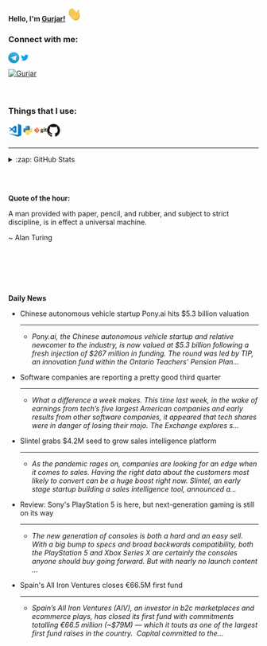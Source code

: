 #### Hello, I'm [Gurjar!](https://GurjarKing.github.io) <img src="https://raw.githubusercontent.com/ABSphreak/ABSphreak/master/gifs/Hi.gif" width="30px"></h2>


### Connect with me:

[<img align="left" alt="Gurjar | Telegram" width="22px" src="https://raw.githubusercontent.com/github/explore/80688e429a7d4ef2fca1e82350fe8e3517d3494d/topics/telegram/telegram.png" />][Telegram]
[<img align="left" alt="Gurjar | Twitter" width="22px" src="https://raw.githubusercontent.com/github/explore/80688e429a7d4ef2fca1e82350fe8e3517d3494d/topics/twitter/twitter.png" />][Twitter]
<br >
<br >
<a href="https://github.com/GurjarKing"><img src="https://komarev.com/ghpvc/?username=GurjarKing" alt="Gurjar" /></a> <br />
<br />
<br />
<!-- <br >

![](https://visitor-badge.glitch.me/badge?page_id=GurjarKing)

<br /> -->

### Things that I use:

[<img align="left" alt="Visual Studio Code" width="26px" src="https://raw.githubusercontent.com/github/explore/80688e429a7d4ef2fca1e82350fe8e3517d3494d/topics/visual-studio-code/visual-studio-code.png" />][VSCode]
[<img align="left" alt="Python" width="26px" src="https://raw.githubusercontent.com/github/explore/80688e429a7d4ef2fca1e82350fe8e3517d3494d/topics/python/python.png" />][Python]
[<img align="left" alt="Git" width="26px" src="https://raw.githubusercontent.com/github/explore/80688e429a7d4ef2fca1e82350fe8e3517d3494d/topics/git/git.png" />][Git]
[<img align="left" alt="GitHub" width="26px" src="https://raw.githubusercontent.com/github/explore/78df643247d429f6cc873026c0622819ad797942/topics/github/github.png" />][Github]

<br />
<br />

---
<details>
  <summary>:zap: GitHub Stats</summary>

<img align="left" alt="Gurjar's Github Stats" src="https://github-readme-stats.vercel.app/api?username=GurjarKing&show_icons=true&hide_border=true&count_private=true&include_all_commit=true&theme=algolia" />

</details>

<!-- ### 🔔 My latest tweet
<a href="https://twitter.com/Gurjar_King43" target="_blank">
	<img src="https://github.com/GurjarKing/GurjarKing/raw/master/tweet.png" width="70%" align="center" alt="Click to view on Twitter" title="My latest tweet, as an image"/>
</a> -->
<br>

<pre>

</pre>

**Quote of the hour:**

A man provided with paper, pencil, and rubber, and subject to strict discipline, is in effect a universal machine.

~ Alan Turing
<pre>

</pre>
<br>
<pre>


</pre>
<strong>Daily News</strong>
  
  - Chinese autonomous vehicle startup Pony.ai hits $5.3 billion valuation
     <hr/>
     
      - *Pony.ai, the Chinese autonomous vehicle startup and relative newcomer to the industry, is now valued at $5.3 billion following a fresh injection of $267 million in funding. The round was led by TIP, an innovation fund within the Ontario Teachers’ Pension Plan…*
     
  - Software companies are reporting a pretty good third quarter
      <hr/>
      
      - *What a difference a week makes. This time last week, in the wake of earnings from tech’s five largest American companies and early results from other software companies, it appeared that tech shares were in danger of losing their mojo. The Exchange explores s…*
      
  - Slintel grabs $4.2M seed to grow sales intelligence platform
      <hr/>
      
      - *As the pandemic rages on, companies are looking for an edge when it comes to sales. Having the right data about the customers most likely to convert can be a huge boost right now. Slintel, an early stage startup building a sales intelligence tool, announced a…*
      
  - Review: Sony's PlayStation 5 is here, but next-generation gaming is still on its way
      <hr/>
      
      - *The new generation of consoles is both a hard and an easy sell. With a big bump to specs and broad backwards compatibility, both the PlayStation 5 and Xbox Series X are certainly the consoles anyone should buy going forward. But with nearly no launch content …*
       
  - Spain's All Iron Ventures closes €66.5M first fund
      <hr/>
       
       - *Spain’s All Iron Ventures (AIV), an investor in b2c marketplaces and ecommerce plays, has closed its first fund with commitments totalling €66.5 million (~$79M) — which it touts as one of the largest first fund raises in the country.  Capital committed to the…*
      

<br />

[VSCode]: https://code.visualstudio.com/
[Python]: https://www.python.org/
[Git]: https://git-scm.com/
[Github]: https://github.com/
[Telegram]: https://t.me/Gurjar_King/
[Twitter]: https://twitter.com/Gurjar_King43/
